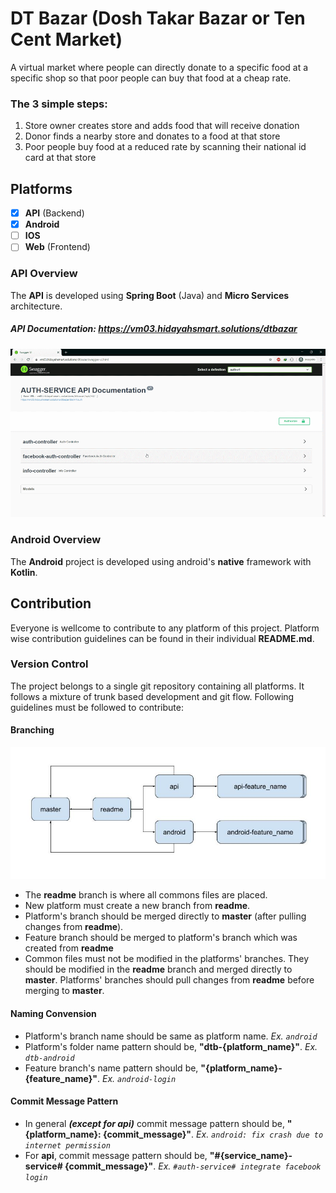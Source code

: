 # DT Bazar (Dosh Takar Bazar or Ten Cent Market)
A virtual market where people can directly donate to a specific food at a specific shop so that poor people can buy that food at a cheap rate.

### The 3 simple steps:
1. Store owner creates store and adds food that will receive donation
2. Donor finds a nearby store and donates to a food at that store
3. Poor people buy food at a reduced rate by scanning their national id 
card at that store

## Platforms

* [x] **API** (Backend)
* [x] **Android**
* [ ] **IOS**
* [ ] **Web** (Frontend)

### API Overview
The **API** is developed using **Spring Boot** (Java) and **Micro 
Services** architecture.
##### API Documentation: https://vm03.hidayahsmart.solutions/dtbazar
![API Doc Preview](preview/api_doc_preview.gif)

### Android Overview
The **Android** project is developed using android's **native** 
framework with **Kotlin**.

## Contribution
Everyone is wellcome to contribute to any platform of this project. 
Platform wise contribution guidelines can be found in their individual 
**README.md**.

### Version Control
The project belongs to a single git repository containing all platforms. It follows a mixture of trunk based development and git flow. Following guidelines must be followed to contribute:

#### Branching
![Git Branching Preview](preview/dtb_git_brancing.jpg)

* The **readme** branch is where all commons files are placed. 
* New platform must create a new branch from **readme**. 
* Platform's branch should be merged directly to **master** (after pulling 
changes from **readme**).
* Feature branch should be merged to platform's branch which was 
created from **readme**
* Common files must not be modified in the platforms' branches. They 
should be modified in the **readme** branch and merged directly to 
**master**. Platforms' branches should pull changes from **readme** 
before merging to **master**.

#### Naming Convension
* Platform's branch name should be same as platform name. *Ex. `android`*
* Platform's folder name pattern should be, **"dtb-{platform_name}"**. *Ex. `dtb-android`*
* Feature branch's name pattern should be, **"{platform_name}-{feature_name}"**. *Ex. `android-login`*

#### Commit Message Pattern
* In general ***(except for api)*** commit message pattern should be, **"{platform_name}: {commit_message}"**. *Ex. `android: fix crash due to internet permission`*
* For **api**, commit message pattern should be, **"#{service_name}-service# {commit_message}"**. *Ex. `#auth-service# integrate facebook login`*